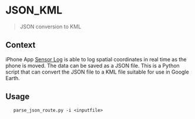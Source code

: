 # JSON_KML

> JSON conversion to KML

## Context

iPhone App [Sensor Log](https://itunes.apple.com/gb/app/sensorlog/id388014573?mt=8) is able to log spatial coordinates in real time as the phone is moved. The data can be saved as a JSON file. This is a Python script that can convert the JSON file to a KML file suitable for use in Google Earth.

## Usage

```
   parse_json_route.py -i <inputfile>
```
